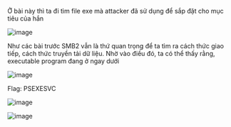 Ở bài này thì ta đi tìm file exe mà attacker đã sử dụng để sắp đặt cho mục tiêu của hắn

![image](https://github.com/anhshidou/EHCCTFTraining/assets/120787381/67695749-5589-486c-8cb9-ea2868a0b84d)

Như các bài trước
SMB2 vẫn là thứ quan trọng để ta tìm ra cách thức giao tiếp, cách thức truyền tải dữ liệu. Nhờ vào điều đó, ta có thể thấy rằng, executable program đang ở ngay dưới

![image](https://github.com/anhshidou/EHCCTFTraining/assets/120787381/09446498-b721-47bf-b5bf-06a37a435f35)

Flag: PSEXESVC

![image](https://github.com/anhshidou/EHCCTFTraining/assets/120787381/80418bdb-e15b-4e94-8418-45324ef2e234)


![image](https://github.com/anhshidou/EHCCTFTraining/assets/120787381/969969f1-f5ea-4921-8408-b4a00fcfbaaa)

